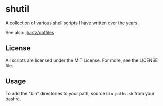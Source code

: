 # shutil

A collection of various shell scripts I have written over the years.

See also: [jhartz/dotfiles](https://github.com/jhartz/dotfiles)

## License

All scripts are licensed under the MIT License. For more, see the LICENSE file.

## Usage

To add the "bin" directories to your path, source `bin-paths.sh` from your
bashrc.

